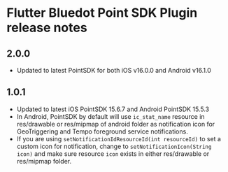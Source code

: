 # Flutter Bluedot Point SDK Plugin release notes

## 2.0.0
- Updated to latest PointSDK for both iOS v16.0.0 and Android v16.1.0

## 1.0.1
- Updated to latest iOS PointSDK 15.6.7 and Android PointSDK 15.5.3
- In Android, PointSDK by default will use `ic_stat_name` resource in res/drawable or res/mipmap of android folder as notification icon for GeoTriggering and Tempo foreground service notifications. 
- If you are using `setNotificationIdResourceId(int resourceId)` to set a custom icon for notification, change to `setNotificationIcon(String icon)` and make sure resource `icon` exists in either res/drawable or res/mipmap folder.   

